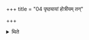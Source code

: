 +++
title = "04 पृष्ठ्यायां होत्रीयम् तन्"

+++

<details><summary>थिते</summary>

पृष्ठ्यायां होत्रीयम् । तं दक्षिणेन प्रशास्त्रीयम् ४
</details>

